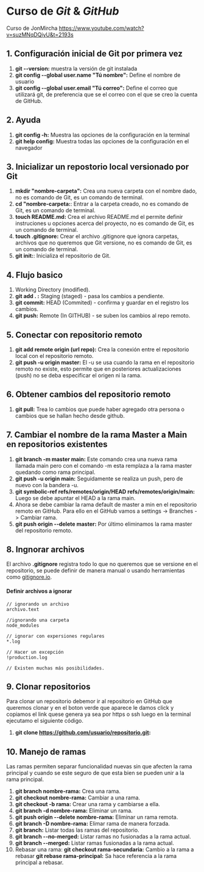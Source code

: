 # Curso de _Git_ & _GitHub_

Curso de JonMircha https://www.youtube.com/watch?v=suzMNqDQiyU&t=2193s

## 1. Configuración inicial de Git por primera vez
1. **git --version:** muestra la versión de git instalada
2. **git config --global user.name "Tú nombre":** Define el nombre de usuario
3. **git config --global user.email "Tú correo":** Define el correo que utilizará git, de preferencia que se el correo con el que se creo la cuenta de GitHub.

## 2. Ayuda
1. **git config -h:** Muestra las opciones de la configuración en la terminal
2. **git help config:** Muestra todas las opciones de la configuración en el navegador

## 3. Inicializar un repostorio local versionado por Git

1. **mkdir "nombre-carpeta":** Crea una nueva carpeta con el nombre dado, no es comando de Git, es un comando de terminal.
2. **cd "nombre-carpeta:**: Entrar a la carpeta creado, no es comando de Git, es un comando de terminal.
3. **touch README.md:** Crea el archivo README.md el permite definir instruciones u opciones acerca del proyecto, no es comando de Git, es un comando de terminal.
4. **touch .gitignore:** Crear el archivo .gitignore que ignora carpetas, archivos que no queremos que Git versione, no es comando de Git, es un comando de terminal.
5. **git init:**: Inicializa el repositorio de Git.

## 4. Flujo basico

1. Working Directory (modified).
2. **git add . :** Staging (staged) - pasa los cambios a pendiente.
3. **git commit:** HEAD (Commited) - confirma y guardar en el registro los cambios.
4. **git push:** Remote (In GITHUB) - se suben los cambios al repo remoto.

## 5. Conectar con repositorio remoto

1. **git add remote origin (url repo):** Crea la conexión entre el repositorio local con el repositorio remoto.
2. **git push -u origin master:** El -u se usa cuando la rama en el repositorio remoto no existe, esto permite que en posteriores actualizaciones (push) no se deba especificar el origen ni la rama.

## 6. Obtener cambios del repositorio remoto

1. **git pull:** Trea lo cambios que puede haber agregado otra persona o cambios que se hallan hecho desde github.

## 7. Cambiar el nombre de la rama Master a Main en repositorios existentes

1. **git branch -m master main:** Este comando crea una nueva rama llamada main pero con el comando -m esta remplaza a la rama master quedando como rama principal.
2. **git push -u origin main:** Seguidamente se realiza un push, pero de nuevo con la bandera -u.
3. **git symbolic-ref refs/remotes/origin/HEAD refs/remotes/origin/main:** Luego se debe apuntar el HEAD a la rama main.
4. Ahora se debe cambiar la rama default de master a min en el repositorio remoto en GitHub. Para ello en el GitHub vamos a settings -> Branches -> Cambiar rama.
5. **git push origin --delete master:** Por último eliminamos la rama master del repositorio remoto.

## 8. Ingnorar archivos

El archivo **.gitignore** registra todo lo que no queremos que se versione en el repositorio, se puede definir de manera manual o usando herramientas como [gitignore.io](https://www.toptal.com/developers/gitignore).

#### Definir archivos a ignorar
```
// ignorando un archivo
archivo.text

//ignorando una carpeta
node_modules

// ignorar con expersiones regulares
*.log

// Hacer un excepción
!production.log

// Existen muchas más posibilidades.
```

## 9. Clonar repositorios

Para clonar un repositorio debemor ir al repositorio en GitHub que queremos clonar y en el boton verde que aparece le damos click y copiamos el link quese genera ya sea por https o ssh luego en la terminal ejecutamo el siguiente código.

1. **git clone https://github.com/usuario/repositorio.git:**

## 10. Manejo de ramas

Las ramas permiten separar funcionalidad nuevas sin que afecten la rama principal y cuando se este seguro de que esta bien se pueden unir a la rama principal.

1. **git branch nombre-rama:** Crea una rama.
2. **git checkout nombre-rama:** Cambiar a una rama.
3. **git checkout -b rama:** Crear una rama y cambiarse a ella.
4. **git branch -d nombre-rama:** Eliminar un rama.
5. **git push origin --delete nombre-rama:** Eliminar un rama remota.
6. **git branch -D nombre-rama:** Elimar rama de manera forzada.
7. **git branch:** Listar todas las ramas del repositorio.
8. **git branch --no-merged:** Listar ramas no fusionadas a la rama actual.
9. **git branch --merged:** Listar ramas fusionadas a la rama actual.
10. Rebasar una rama:
**git checkout rama-secundaria:** Cambio a la rama a rebasar
**git rebase rama-principal:** Sa hace referencia a la rama principal a rebasar.